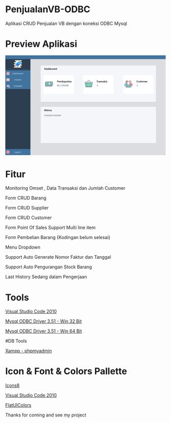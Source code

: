 # PenjualanVB-ODBC
<p>Aplikasi CRUD Penjualan VB dengan koneksi ODBC Mysql
</p>

# Preview Aplikasi
<img src="https://raw.githubusercontent.com/aqsajimmy/PenjualanVB-ODBC/main/Dashboard.png">

# Fitur 
<p>Monitoring Omset , Data Transaksi dan Jumlah Customer</p>
<p>Form CRUD Barang</p>
<p>Form CRUD Supplier</p>
<p>Form CRUD Customer</p>
<p>Form Point Of Sales Support Multi line item</p>
<p>Form Pembelian Barang {Kodingan belum selesai}</p>
<p>Menu Dropdown</p>
<p>Support Auto Generate Nomor Faktur dan Tanggal</p>
<p>Support Auto Pengurangan Stock Barang</p>
<p>Last History Sedang dalam Pengerjaan</p>

# Tools
<a href="https://download.cnet.com/Microsoft-Visual-Studio-2010-Ultimate/3000-2383_4-75450998.html"><p>Visual Studio Code 2010 </p></a>
<a href="http://ftp.iij.ad.jp/pub/db/mysql/Downloads/Connector-ODBC/3.51/mysql-connector-odbc-3.51.29-win32.msi"><p>Mysql ODBC Driver 3.51 - Win 32 Bit</p></a>
<a href="http://ftp.iij.ad.jp/pub/db/mysql/Downloads/Connector-ODBC/3.51/mysql-connector-odbc-3.51.29-winx64.msi"><p>Mysql ODBC Driver 3.51 - Win 64 Bit</p></a>

#DB Tools
<a href="https://sourceforge.net/projects/xampp/"><p>Xampp - phpmyadmin</p></a>


# Icon & Font & Colors Pallette
<a href="https://icons8.com/icons/"><p>Icons8</p></a>
<a href="https://www.dafont.com/ds-digital.font"><p>Visual Studio Code 2010 </p></a>
<a href="https://flatuicolors.com/palette/gb"><p>FlatUIColors</p></a>

<p>Thanks for coming and see my project</p>
